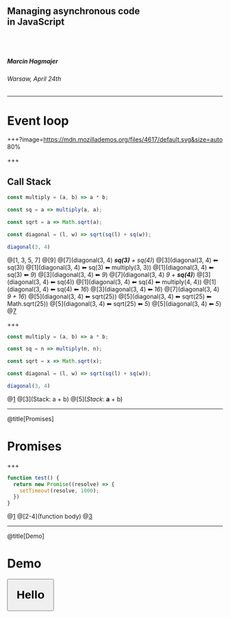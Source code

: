 ## Managing asynchronous code<br>in JavaScript

<br><br>

##### Marcin Hagmajer

###### Warsaw, April 24th

---

# Event loop
<!-- https://developer.mozilla.org/en-US/docs/Web/JavaScript/EventLoop -->

+++?image=https://mdn.mozillademos.org/files/4617/default.svg&size=auto 80%

+++

## Call Stack

```javascript
const multiply = (a, b) => a * b;

const sq = a => multiply(a, a);

const sqrt = a => Math.sqrt(a);

const diagonal = (l, w) => sqrt(sq(l) + sq(w));

diagonal(3, 4)
```

@[1, 3, 5, 7]
@[9]
@[7](diagonal\(3, 4\)     _**sq(3)** + sq(4)_)
@[3](diagonal\(3, 4\) ⬅ sq\(3\))
@[1](diagonal\(3, 4\) ⬅ sq\(3\) ⬅ multiply\(3, 3\))
@[1](diagonal\(3, 4\) ⬅ sq\(3\) ⬅ _9_)
@[3](diagonal\(3, 4\) ⬅ _9_)
@[7](diagonal\(3, 4\) _9 + **sq(4)**_)
@[3](diagonal\(3, 4\) ⬅ sq\(4\))
@[1](diagonal\(3, 4\) ⬅ sq\(4\) ⬅ multiply\(4, 4\))
@[1](diagonal\(3, 4\) ⬅ sq\(4\) ⬅ _16_)
@[3](diagonal\(3, 4\) ⬅ _16_)
@[7](diagonal\(3, 4\) _9 + 16_)
@[5](diagonal\(3, 4\) ⬅ sqrt\(25\))
@[5](diagonal\(3, 4\) ⬅ sqrt\(25\) ⬅ Math.sqrt\(25\))
@[5](diagonal\(3, 4\) ⬅ sqrt\(25\) ⬅ _5_)
@[5](diagonal\(3, 4\) ⬅ _5_)
@[7](_5_)

+++

```javascript
const multiply = (a, b) => a * b;

const sq = n => multiply(n, n);

const sqrt = x => Math.sqrt(x);

const diagonal = (l, w) => sqrt(sq(l) + sq(w));

diagonal(3, 4)
```

@[1](function)
@[3](Stack: a + b)
@[5](*Stack*: <b>a</b> + b)

---
@title[Promises]
# Promises

+++

```javascript
function test() {
  return new Promise((resolve) => {
    setTimeout(resolve, 1000);
  })
}
```

@[1](function)
@[2-4](function body)
@[3](setTimeout)

---
@title[Demo]
# Demo

<button
  style="padding: 20px; font-weight: bold; font-size: 20pt"
  onclick="alert('hello world!')">Hello</button>
